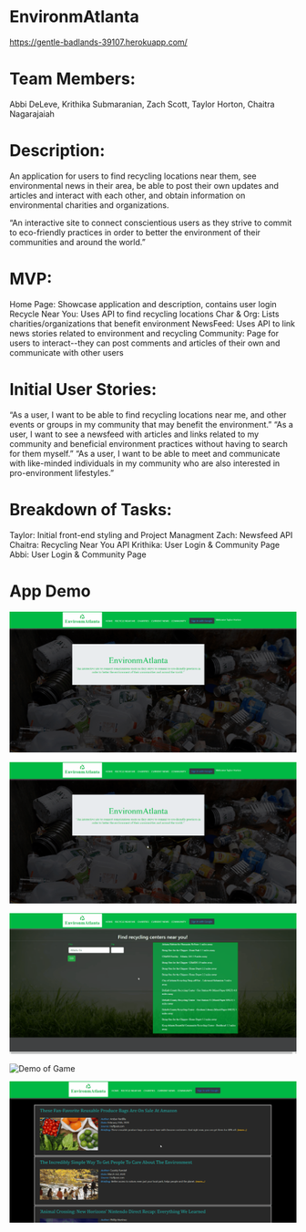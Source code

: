 # EnvironmAtlanta

https://gentle-badlands-39107.herokuapp.com/

# Team Members:
Abbi DeLeve, Krithika Submaranian, Zach Scott, Taylor Horton, Chaitra Nagarajaiah

# Description:
An application for users to find recycling locations near them, see environmental news in their area, be able to post their own updates and articles and interact with each other, and obtain information on environmental charities and organizations.

“An interactive site to connect conscientious users as they strive to commit to eco-friendly practices in order to better the environment of their communities and around the world.”

# MVP:
Home Page: Showcase application and description, contains user login
Recycle Near You: Uses API to find recycling locations
Char & Org: Lists charities/organizations that benefit environment
NewsFeed: Uses API to link news stories related to environment and recycling
Community: Page for users to interact--they can post comments and articles of their own and communicate with other users

# Initial User Stories:
“As a user, I want to be able to find recycling locations near me, and other events or groups in my community that may benefit the environment.”
“As a user, I want to see a newsfeed with articles and links related to my community and beneficial environment practices without having to search for them myself.”
“As a user, I want to be able to meet and communicate with like-minded individuals in my community who are also interested in pro-environment lifestyles.”

# Breakdown of Tasks:
Taylor: Initial front-end styling and Project Managment 
Zach: Newsfeed API
Chaitra: Recycling Near You API
Krithika: User Login & Community Page
Abbi: User Login & Community Page

# App Demo

![Demo of Game](https://github.com/Tphorton14/EnvironmAtlanta/blob/master/gifs/home.gif)

![Demo of Game](https://github.com/Tphorton14/EnvironmAtlanta/blob/master/gifs/nearMe.gif)

![Demo of Game](https://github.com/Tphorton14/EnvironmAtlanta/blob/master/gifs/charities.gif)

![Demo of Game](https://github.com/Tphorton14/EnvironmAtlanta/blob/master/gifs/news.gif)

![Demo of Game](https://github.com/Tphorton14/EnvironmAtlanta/blob/master/gifs/community.gif)
